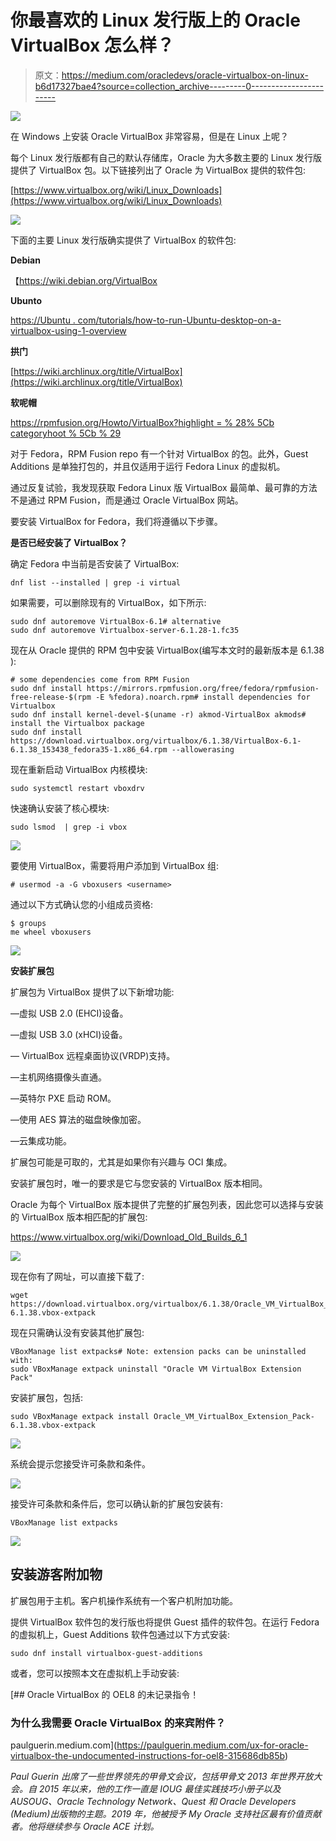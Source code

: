 # 你最喜欢的 Linux 发行版上的 Oracle VirtualBox 怎么样？

> 原文：<https://medium.com/oracledevs/oracle-virtualbox-on-linux-b6d17327bae4?source=collection_archive---------0----------------------->

![](img/33fc02064ca68c92de0caa5e414ad7c1.png)

在 Windows 上安装 Oracle VirtualBox 非常容易，但是在 Linux 上呢？

每个 Linux 发行版都有自己的默认存储库，Oracle 为大多数主要的 Linux 发行版提供了 VirtualBox 包。以下链接列出了 Oracle 为 VirtualBox 提供的软件包:

[https://www.virtualbox.org/wiki/Linux_Downloads](https://www.virtualbox.org/wiki/Linux_Downloads)

![](img/75ebb7aa3d997d98127841aedf828ef5.png)

下面的主要 Linux 发行版确实提供了 VirtualBox 的软件包:

**Debian**

【https://wiki.debian.org/VirtualBox 

**Ubunto**

[https://Ubuntu . com/tutorials/how-to-run-Ubuntu-desktop-on-a-virtualbox-using-1-overview](https://ubuntu.com/tutorials/how-to-run-ubuntu-desktop-on-a-virtual-machine-using-virtualbox#1-overview)

**拱门**

[https://wiki.archlinux.org/title/VirtualBox](https://wiki.archlinux.org/title/VirtualBox)

**软呢帽**

[https://rpmfusion.org/Howto/VirtualBox?highlight = % 28% 5Cb categoryhoot % 5Cb % 29](https://rpmfusion.org/Howto/VirtualBox?highlight=%28%5CbCategoryHowto%5Cb%29)

对于 Fedora，RPM Fusion repo 有一个针对 VirtualBox 的包。此外，Guest Additions 是单独打包的，并且仅适用于运行 Fedora Linux 的虚拟机。

通过反复试验，我发现获取 Fedora Linux 版 VirtualBox 最简单、最可靠的方法不是通过 RPM Fusion，而是通过 Oracle VirtualBox 网站。

要安装 VirtualBox for Fedora，我们将遵循以下步骤。

**是否已经安装了 VirtualBox？**

确定 Fedora 中当前是否安装了 VirtualBox:

```
dnf list --installed | grep -i virtual
```

如果需要，可以删除现有的 VirtualBox，如下所示:

```
sudo dnf autoremove VirtualBox-6.1# alternative
sudo dnf autoremove Virtualbox-server-6.1.28-1.fc35
```

现在从 Oracle 提供的 RPM 包中安装 VirtualBox(编写本文时的最新版本是 6.1.38 ):

```
# some dependencies come from RPM Fusion
sudo dnf install https://mirrors.rpmfusion.org/free/fedora/rpmfusion-free-release-$(rpm -E %fedora).noarch.rpm# install dependencies for Virtualbox
sudo dnf install kernel-devel-$(uname -r) akmod-VirtualBox akmods# install the Virtualbox package
sudo dnf install https://download.virtualbox.org/virtualbox/6.1.38/VirtualBox-6.1-6.1.38_153438_fedora35-1.x86_64.rpm --allowerasing
```

现在重新启动 VirtualBox 内核模块:

```
sudo systemctl restart vboxdrv
```

快速确认安装了核心模块:

```
sudo lsmod  | grep -i vbox
```

![](img/deb8b0600f746513b0e81bf1ed035c0a.png)

要使用 VirtualBox，需要将用户添加到 VirtualBox 组:

```
# usermod -a -G vboxusers <username>
```

通过以下方式确认您的小组成员资格:

```
$ groups
me wheel vboxusers
```

![](img/e14e6c9094014842147b3ccca3d5c223.png)

**安装扩展包**

扩展包为 VirtualBox 提供了以下新增功能:

—虚拟 USB 2.0 (EHCI)设备。

—虚拟 USB 3.0 (xHCI)设备。

— VirtualBox 远程桌面协议(VRDP)支持。

—主机网络摄像头直通。

—英特尔 PXE 启动 ROM。

—使用 AES 算法的磁盘映像加密。

—云集成功能。

扩展包可能是可取的，尤其是如果你有兴趣与 OCI 集成。

安装扩展包时，唯一的要求是它与您安装的 VirtualBox 版本相同。

Oracle 为每个 VirtualBox 版本提供了完整的扩展包列表，因此您可以选择与安装的 VirtualBox 版本相匹配的扩展包:

https://www.virtualbox.org/wiki/Download_Old_Builds_6_1

![](img/1224eeab182a92b4f8805cf41ebd2699.png)

现在你有了网址，可以直接下载了:

```
wget https://download.virtualbox.org/virtualbox/6.1.38/Oracle_VM_VirtualBox_Extension_Pack-6.1.38.vbox-extpack
```

现在只需确认没有安装其他扩展包:

```
VBoxManage list extpacks# Note: extension packs can be uninstalled with:
sudo VBoxManage extpack uninstall "Oracle VM VirtualBox Extension Pack"
```

安装扩展包，包括:

```
sudo VBoxManage extpack install Oracle_VM_VirtualBox_Extension_Pack-6.1.38.vbox-extpack
```

![](img/354b1c867b32d31c0f1b17ba76dbf8ac.png)

系统会提示您接受许可条款和条件。

![](img/c6e2aa2c07de29417f607a809b4e77ae.png)

接受许可条款和条件后，您可以确认新的扩展包安装有:

```
VBoxManage list extpacks
```

![](img/a25c9563fa04d43c3637c732e25d1cee.png)

## 安装游客附加物

扩展包用于主机。客户机操作系统有一个客户机附加功能。

提供 VirtualBox 软件包的发行版也将提供 Guest 插件的软件包。在运行 Fedora 的虚拟机上，Guest Additions 软件包通过以下方式安装:

```
sudo dnf install virtualbox-guest-additions
```

或者，您可以按照本文在虚拟机上手动安装:

[](https://paulguerin.medium.com/ux-for-oracle-virtualbox-the-undocumented-instructions-for-oel8-315686db85b) [## Oracle VirtualBox 的 OEL8 的未记录指令！

### 为什么我需要 Oracle VirtualBox 的来宾附件？

paulguerin.medium.com](https://paulguerin.medium.com/ux-for-oracle-virtualbox-the-undocumented-instructions-for-oel8-315686db85b) 

*Paul Guerin 出席了一些世界领先的甲骨文会议，包括甲骨文 2013 年世界开放大会。自 2015 年以来，他的工作一直是 IOUG 最佳实践技巧小册子以及 AUSOUG、Oracle Technology Network、Quest 和 Oracle Developers (Medium)出版物的主题。2019 年，他被授予 My Oracle 支持社区最有价值贡献者。他将继续参与 Oracle ACE 计划。*